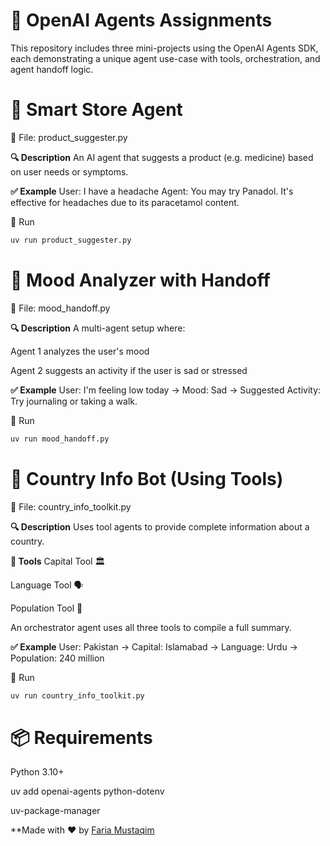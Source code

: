 # 📝 OpenAI Agents Assignments
This repository includes three mini-projects using the OpenAI Agents SDK, each demonstrating a unique agent use-case with tools, orchestration, and agent handoff logic.

# ⿡ Smart Store Agent
📄 File: product_suggester.py

**🔍 Description**
An AI agent that suggests a product (e.g. medicine) based on user needs or symptoms.

**✅ Example**
User: I have a headache
Agent: You may try Panadol. It's effective for headaches due to its paracetamol content.

🚀 Run
```bash
uv run product_suggester.py
```

# ⿢ Mood Analyzer with Handoff
📄 File: mood_handoff.py

**🔍 Description**
A multi-agent setup where:

Agent 1 analyzes the user's mood

Agent 2 suggests an activity if the user is sad or stressed

**✅ Example**
User: I'm feeling low today
→ Mood: Sad
→ Suggested Activity: Try journaling or taking a walk.

🚀 Run
```bash
uv run mood_handoff.py
```

# ⿣ Country Info Bot (Using Tools)
📄 File: country_info_toolkit.py

**🔍 Description**
Uses tool agents to provide complete information about a country.

**🧰 Tools**
Capital Tool 🏛

Language Tool 🗣

Population Tool 👥

An orchestrator agent uses all three tools to compile a full summary.

**✅ Example**
User: Pakistan
→ Capital: Islamabad
→ Language: Urdu
→ Population: 240 million

🚀 Run
```bash
uv run country_info_toolkit.py
```

# 📦 Requirements

Python 3.10+

uv add openai-agents python-dotenv

uv-package-manager

**Made with ❤ by [Faria Mustaqim](https://github.com/Zaibunis)
